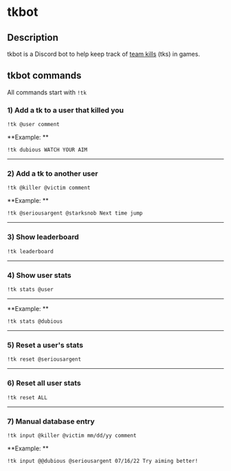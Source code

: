 # tkbot

## Description
tkbot is a Discord bot to help keep track of [team kills](https://www.urbandictionary.com/define.php?term=team-kill) (tks) in games. 

## tkbot commands
All commands start with `!tk` 

### 1) Add a tk to a user that killed you
`!tk @user comment`

**Example: **

`!tk dubious WATCH YOUR AIM`

---

### 2) Add a tk to another user
`!tk @killer @victim comment`

**Example: **

`!tk @seriousargent @starksnob Next time jump`

---

### 3) Show leaderboard
`!tk leaderboard`

---

### 4) Show user stats
`!tk stats @user`

---

**Example: **

`!tk stats @dubious`

---

### 5) Reset a user's stats
`!tk reset @seriousargent`

---

### 6) Reset all user stats
`!tk reset ALL`

---

### 7) Manual database entry
`!tk input @killer @victim mm/dd/yy comment`

**Example: **

`!tk input @@dubious @seriousargent 07/16/22 Try aiming better!`


